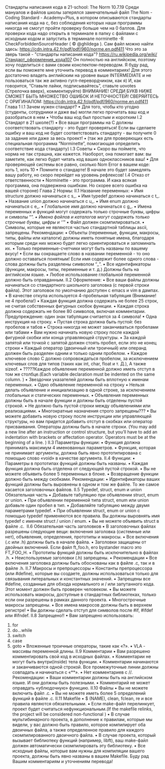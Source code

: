 Стандарты написания кода в 21-school: The Norm
10.7.19
Среди мануалов и файлов школы затерялся замечательный файл The Nom - Coding Standard - Academy+Plus, в котором описываются стандарты написания кода на с, без соблюдения которых наши программы никогда не смогут пройти проверку больше чем на 0 баллов.
Для проверки кода надо открыть в терминале в папку с файлами с исходным кодом и запустить в терминале norminette -R CheckForbiddenSourceHeader ( © @ghildega ).
Сам файл можно найти здесь:
https://cdn.intra.42.fr/pdf/pdf/960/norme.en.pdf411
Что это за зверь такой - "стандарты написания кода"? https://ru.wikipedia.org/wiki/Стандарт_оформления_кода107
Он полностью на английском, поэтому хочу поделиться с вами своим конспектом-переводом. Я буду рад, если вы поможете мне уточнить перевод в комментариях! Для этого достаточно владеть английским на уровне выше INTERMEDIATE и не пользоваться так же активно гугл-перевордчиком, как я)
И, как говорится, “Ставьте лайки, подписывайтесь”, ставьте uovotes (Стрелочка вверх), комментируйте)
ВНИМАНИЕ! СРЕДИ БУКВ НИЖЕ СМОЖЕТ БЫТЬ МНОЖЕСТВО ОШИБОК И НЕТОЧНОСТЕЙ! СВЕРЯЙТЕСЬ С ОРИГИНАЛОМ: https://cdn.intra.42.fr/pdf/pdf/960/norme.en.pdf411
Глава 1
I.1 Зачем нужен стандарт?
▪ Для того, чтобы кто угодно (студенты, сотрудники и даже вы) могли легко прочитать ваш код и разобраться в нем
▪ Чтобы ваш код был простым и коротким
I.2 Стандарт в 21 школе(?)
▪ Все ваши программы на C должны соответствовать стандарту - это будет проверяться! Если вы сделаете ошибку и ваш код не будет соответствовать стандарту - вы получите 0 за задание или даже за весь проект!
▪ (так же для проверяющих есть специальная программа “Norminette”, помогающая определить соответствие кода стандарту)
I.3 Советы
▪ Скоро вы поймете, что норма не так страшна, как кажется. Наоборот, она помогает вам: вы заметите, как легко будет читать код ваших одноклассников ваш!
▪ Для проверяющей системы все равно, сколько Nom Error в вашем коде: хоть 1, хоть 10
▪ Помните о стандарте! В начале это будет замедлять вашу работу, но скоро перейдет на уровень рефлексов!
I.4 Отказ от ответственности
▪ Norminette - это программа. И кака всякая программа, она подвержена ошибкам. Но скорее всего ошибка на вашей стороне)
Глава 2 Нормы:
II.1 Название переменных:
▪ Имя structure  должно начинаться с s_.
▪ Имя typedef должно начинаться с t_.
▪ Название union должно начинаться с u_.
▪ Имя enum должно начинаться с e_.
▪ Глобальное имя должно начинаться с g_.
▪ Имена переменных и функций могут содержать только строчные буквы, цифры и символы “_”.
▪ Имена файлов и каталогов могут содержать только строчные буквы, цифры и ‘’_”
▪ Файл должен скомпилироваться.
▪ Символы, которые не являются частью стандартной таблицы ascii, запрещены.
Рекомендации:
▪ Объекты (переменные, функции, макросы, типы, файлы или каталоги) должны иметь понятные имена, благодаря которым среди них можно будет легко ориентироваться и запоминать их.
▪ Только переменные-счетчики могут быть названы по вашему вкусу!
▪ Если вы сокращаете слово в названии переменной - то оно должно оставаться понятным! Если имя содержит более одного слова - слова должны быть разделены символом “_”.
▪ Все идентификаторы (функции, макросы, типы, переменные и т. д.) Должны быть на английском языке.
▪ Любое использование глобальной переменной должно быть оправданным.
II.2 Оформление:
▪ Все ваши файлы должны начинаться со стандартного школьного заголовка (с первой строки файла). Этот заголовок по умолчанию доступен с emacs и vim в дампах.
▪ В качестве откупа используется 4-пробельная табуляция (Внимание! не 4 пробела!)
▪ Каждая функция должна содержать не более 25 строк, не считая собственных фигурных скобок функции.
▪ Каждая строка должна содержать не более 80 символов, включая комментарии. Предупреждение: один знак табуляции считается за 4 символа!
▪ Одна инструкция на строку.
▪ Пустая строка должна быть пустой: без пробелов и табов
▪ Строка никогда не может заканчиваться пробелами или табами
▪ Вам нужно начинать новую строку после каждой фигурной скобки или конца управляющей структуры.
▪ За каждой запятой или точкой с запятой должен стоять пробел, если это не конец строки
▪ Каждый оператор (двоичный или троичный) или операнд должен быть разделен одним и только одним пробелом.
▪ Каждое ключевое слово C должно сопровождаться пробелом, за исключением ключевых слов для типов (таких как int, char, float и т. Д.), А также sizeof.
▪ ?????Каждое объявление переменной должно иметь отступ в том же столбце.(Each variable declaration must be indented on the same column. )
▪ Звездочки указателей должны быть вплотную к именам переменных.
▪ Одно объявление переменной на строку
▪ Нельзя делать объявление и инициализацию в одной строке, за исключением глобальных и статических переменных.
▪ Объявления переменных должны быть в начале функции и должны быть отделены пустой строкой.
▪ Не должно быть пустой строки между объявлениями или реализациями.
▪ Многократные назначения строго запрещены???
▪ Вы можете добавить новую строку после инструкции или управляющей структуры, но вам придется добавить отступ в скобках или оператор присваивания. Операторы должны быть в начале строки. (You may add a new line after an instruction or control structure, but you’ll have to add an indentation with brackets or affectation operator. Operators must be at the beginning of a line. )
II.3 Параметры функции:
▪ Функция должна принимать максимум 4 именованных параметров.
▪ Функция, которая не принимает аргументы, должна быть явно прототипирована с помощью слово «void» в качестве аргумента.
II.4 Функции:
▪ Параметры в прототипах функций должны быть названы.
▪ Каждая функция должна быть отделена от следующей пустой строкой.
▪ Вы не можете объявить более 5 переменных в блоке.
▪ Возвращение функции должно быть между скобками.
Рекомендации:
▪ Идентификаторы ваших функций должны быть выровнены в одном и том же файле. То же самое касается заголовочных файлов.
II.5 Typedef, struct, enum и union Обязательная часть
▪ Добавьте табуляцию при объявлении struct, enum or union.
▪ При объявлении переменной типа struct, enum или union добавьте один пробел в тип.
▪ Добавляйте табуляцию между двумя параметрами typedef.
▪ При объявлении struct, enum or union с помощью typedef применяются все правила. Вы должны выровнять имя typedef с именем struct / union / enum.
▪ Вы не можете объявить struct в файле .c. 
II.6 Обязательная часть заголовков
▪ В заголовочных файлах разрешены следующие вещи: включения заголовка (системные или нет), объявления, определения, прототипы и макросы.
▪ Все включения (.c или .h) должны быть в начале файла.
▪ Заголовки защищены от двойных включений. Если файл ft_foo.h, его bystander macro  это FT_FOO_H.
▪ Прототипы функций должны быть исключительно в файлах .h.
▪ Неиспользуемые заголовки (.h) запрещены.
▪ Рекомендации
▪ Все включения заголовка должны быть обоснованы как в файле .c, так и в файле .h.
II.7 Макросы и препроцессоры
▪ Константы препроцессора (или #define), которые вы создаете, должны использоваться только для связывания литеральных и константных значений.
▪ Запрещены все #define, созданные для обхода нормального и / или запутанного кода. Этот момент должен быть проверен человеком.
▪ Вы можете использовать макросы, доступные в стандартных библиотеках, только если они разрешены в рамках данного проекта.
▪ Многострочные макросы запрещены.
▪ Все имена макросов должны быть в верхнем регистре!
▪ Вы должны сделать отступ для символов после #if, #ifdef или #ifndef.
II.8 Запрещено!!
▪ Вам запрещено использовать:
1.  for
2.  do...while
3.  switch
4.  case
5.  goto
▪ Вложенные троичные операторы, такие как «?».
▪ VLA - массивы переменной длины.
II.9 Комментарии
▪ Вам разрешено комментировать свой код в исходных файлах.
▪ Комментарии не могут быть внутри(inside) тела функции.
▪ Комментарии начинаются и заканчиваются одной строкой. Все промежуточные линии должны совпадать и начинаться с «**».
▪ Нет комментариев с //.
Рекомендации:
▪ Ваши комментарии должны быть на английском языке. И они должны быть полезными.
▪ Комментарий не может оправдать «ублюдочную» функцию.
II.10 Файлы
▪ Вы не можете включить файл .c.
▪ Вы не можете иметь более 5 определений функций в файле .c.
II.11 Makefile
▪ $ (NAME), clean, fclean, re и все правила являются обязательными.
▪ Если make-файл перелинкует, проект будет считаться нефункциональным.(If the makefile relinks, the project will be considered non-functional )
▪ В случае мультибинарного проекта, в дополнение к правилам, которые мы видели, у вас должно быть правило, которое компилирует оба двоичных файла, а также определенное правило для каждого скомпилированного двоичного файла.
▪ В случае проекта, который вызывает библиотеку функций (например, libft), ваш make-файл должен автоматически скомпилировать эту библиотеку.
▪ Все исходные файлы, которые вам нужны для компиляции вашего проекта, должны быть явно названы в вашем Makefile.
Буду рад Вашим комментариям и уточнениям перевода!
